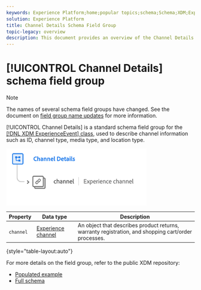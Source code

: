 ```yaml
---
keywords: Experience Platform;home;popular topics;schema;Schema;XDM;ExperienceEvent;fields;schemas;Schemas;Schema design;field group;field group;
solution: Experience Platform
title: Channel Details Schema Field Group
topic-legacy: overview
description: This document provides an overview of the Channel Details schema field group.
---
```


# [!UICONTROL Channel Details] schema field group

>[!NOTE]
>
>The names of several schema field groups have changed. See the document on [field group name updates](../name-updates.md) for more information.

[!UICONTROL Channel Details] is a standard schema field group for the [[!DNL XDM ExperienceEvent] class](../../classes/experienceevent.md), used to describe channel information such as ID, channel type, media type, and location type.

![](../../images/field-groups/channel-details.png)

| Property | Data type | Description |
| --- | --- | --- |
| `channel` | [Experience channel](../../data-types/experience-channel.md)  | An object that describes product returns, warranty registration, and shopping cart/order processes. |

{style="table-layout:auto"}

For more details on the field group, refer to the public XDM repository:

* [Populated example](https://github.com/adobe/xdm/blob/master/components/mixins/experience-event/experienceevent-channel.example.1.json)
* [Full schema](https://github.com/adobe/xdm/blob/master/components/mixins/experience-event/experienceevent-channel.schema.json)
